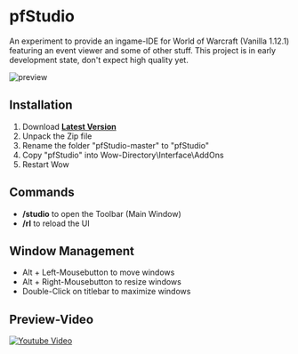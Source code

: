 # pfStudio

An experiment to provide an ingame-IDE for World of Warcraft (Vanilla 1.12.1) featuring an event viewer and some of other stuff. This project is in early development state, don't expect high quality yet.

![preview](https://raw.githubusercontent.com/shagu/ShaguAddons/master/_img/pfStudio/events.png)

## Installation
1. Download **[Latest Version](https://gitlab.com/shagu/pfStudio/-/archive/master/pfStudio-master.zip)**
2. Unpack the Zip file
3. Rename the folder "pfStudio-master" to "pfStudio"
4. Copy "pfStudio" into Wow-Directory\Interface\AddOns
5. Restart Wow

## Commands

* **/studio**  to open the Toolbar (Main Window)
* **/rl**  to reload the UI

## Window Management
* Alt + Left-Mousebutton to move windows
* Alt + Right-Mousebutton to resize windows
* Double-Click on titlebar to maximize windows

## Preview-Video
[![Youtube Video](http://img.youtube.com/vi/Dmj9dZzeHHM/0.jpg)](https://www.youtube.com/watch?v=Dmj9dZzeHHM)